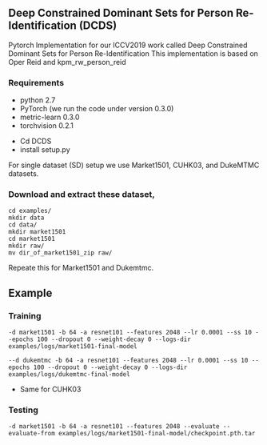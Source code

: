 ##  Deep Constrained Dominant Sets for Person Re-Identification (DCDS)
Pytorch Implementation for our ICCV2019 work called Deep Constrained Dominant Sets for Person Re-Identification
This implementation is based on Oper Reid and kpm_rw_person_reid

### Requirements 
* python 2.7 
* PyTorch (we run the code under version 0.3.0)
* metric-learn 0.3.0
* torchvision 0.2.1


- Cd DCDS
- install setup.py


For single dataset (SD) setup we use Market1501, CUHK03, and DukeMTMC datasets.
### Download and extract these dataset,
```shell 
cd examples/
mkdir data
cd data/
mkdir market1501
cd market1501
mkdir raw/
mv dir_of_market1501_zip raw/
```
Repeate this for Market1501 and Dukemtmc.



## Example

### Training
```
-d market1501 -b 64 -a resnet101 --features 2048 --lr 0.0001 --ss 10 --epochs 100 --dropout 0 --weight-decay 0 --logs-dir examples/logs/market1501-final-model
```
```
--d dukemtmc -b 64 -a resnet101 --features 2048 --lr 0.0001 --ss 10 --epochs 100 --dropout 0 --weight-decay 0 --logs-dir examples/logs/dukemtmc-final-model
```

- Same for CUHK03

### Testing
```
-d market1501 -b 64 -a resnet101 --features 2048 --evaluate --evaluate-from examples/logs/market1501-final-model/checkpoint.pth.tar
```



